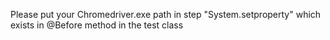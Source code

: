 Please put your Chromedriver.exe path in step "System.setproperty" which exists in @Before method in the test class 
